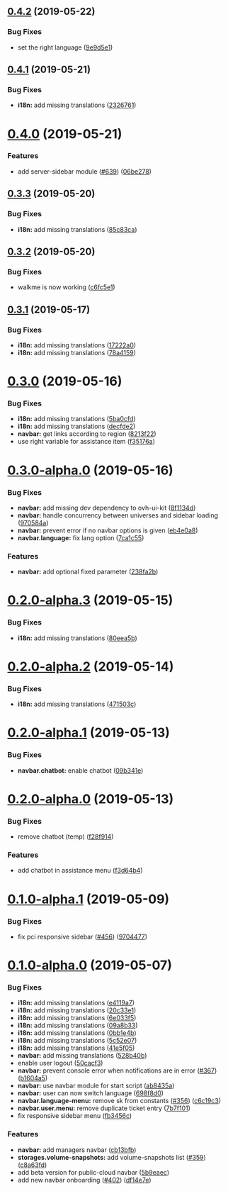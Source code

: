 ## [0.4.2](https://github.com/ovh-ux/manager/compare/@ovh-ux/manager-navbar@0.4.1...@ovh-ux/manager-navbar@0.4.2) (2019-05-22)


### Bug Fixes

* set the right language ([9e9d5e1](https://github.com/ovh-ux/manager/commit/9e9d5e1))



## [0.4.1](https://github.com/ovh-ux/manager/compare/@ovh-ux/manager-navbar@0.4.0...@ovh-ux/manager-navbar@0.4.1) (2019-05-21)


### Bug Fixes

* **i18n:** add missing translations ([2326761](https://github.com/ovh-ux/manager/commit/2326761))



# [0.4.0](https://github.com/ovh-ux/manager/compare/@ovh-ux/manager-navbar@0.3.3...@ovh-ux/manager-navbar@0.4.0) (2019-05-21)


### Features

* add server-sidebar module ([#639](https://github.com/ovh-ux/manager/issues/639)) ([06be278](https://github.com/ovh-ux/manager/commit/06be278))



## [0.3.3](https://github.com/ovh-ux/manager/compare/@ovh-ux/manager-navbar@0.3.2...@ovh-ux/manager-navbar@0.3.3) (2019-05-20)


### Bug Fixes

* **i18n:** add missing translations ([85c83ca](https://github.com/ovh-ux/manager/commit/85c83ca))



## [0.3.2](https://github.com/ovh-ux/manager/compare/@ovh-ux/manager-navbar@0.3.1...@ovh-ux/manager-navbar@0.3.2) (2019-05-20)


### Bug Fixes

* walkme is now working ([c6fc5e1](https://github.com/ovh-ux/manager/commit/c6fc5e1))



## [0.3.1](https://github.com/ovh-ux/manager/compare/@ovh-ux/manager-navbar@0.3.0...@ovh-ux/manager-navbar@0.3.1) (2019-05-17)


### Bug Fixes

* **i18n:** add missing translations ([17222a0](https://github.com/ovh-ux/manager/commit/17222a0))
* **i18n:** add missing translations ([78a4159](https://github.com/ovh-ux/manager/commit/78a4159))



# [0.3.0](https://github.com/ovh-ux/manager/compare/@ovh-ux/manager-navbar@0.3.0-alpha.0...@ovh-ux/manager-navbar@0.3.0) (2019-05-16)


### Bug Fixes

* **i18n:** add missing translations ([5ba0cfd](https://github.com/ovh-ux/manager/commit/5ba0cfd))
* **i18n:** add missing translations ([decfde2](https://github.com/ovh-ux/manager/commit/decfde2))
* **navbar:** get links according to region ([8213f22](https://github.com/ovh-ux/manager/commit/8213f22))
* use right variable for assistance item ([f35176a](https://github.com/ovh-ux/manager/commit/f35176a))



# [0.3.0-alpha.0](https://github.com/ovh-ux/manager/compare/@ovh-ux/manager-navbar@0.2.0-alpha.3...@ovh-ux/manager-navbar@0.3.0-alpha.0) (2019-05-16)


### Bug Fixes

* **navbar:** add missing dev dependency to ovh-ui-kit ([8f1134d](https://github.com/ovh-ux/manager/commit/8f1134d))
* **navbar:** handle concurrency between universes and sidebar loading ([970584a](https://github.com/ovh-ux/manager/commit/970584a))
* **navbar:** prevent error if no navbar options is given ([eb4e0a8](https://github.com/ovh-ux/manager/commit/eb4e0a8))
* **navbar.language:** fix lang option ([7ca1c55](https://github.com/ovh-ux/manager/commit/7ca1c55))


### Features

* **navbar:** add optional fixed parameter ([238fa2b](https://github.com/ovh-ux/manager/commit/238fa2b))



# [0.2.0-alpha.3](https://github.com/ovh-ux/manager/compare/@ovh-ux/manager-navbar@0.2.0-alpha.2...@ovh-ux/manager-navbar@0.2.0-alpha.3) (2019-05-15)


### Bug Fixes

* **i18n:** add missing translations ([80eea5b](https://github.com/ovh-ux/manager/commit/80eea5b))



# [0.2.0-alpha.2](https://github.com/ovh-ux/manager/compare/@ovh-ux/manager-navbar@0.2.0-alpha.1...@ovh-ux/manager-navbar@0.2.0-alpha.2) (2019-05-14)


### Bug Fixes

* **i18n:** add missing translations ([471503c](https://github.com/ovh-ux/manager/commit/471503c))



# [0.2.0-alpha.1](https://github.com/ovh-ux/manager/compare/@ovh-ux/manager-navbar@0.2.0-alpha.0...@ovh-ux/manager-navbar@0.2.0-alpha.1) (2019-05-13)


### Bug Fixes

* **navbar.chatbot:** enable chatbot ([09b341e](https://github.com/ovh-ux/manager/commit/09b341e))



# [0.2.0-alpha.0](https://github.com/ovh-ux/manager/compare/@ovh-ux/manager-navbar@0.1.0-alpha.1...@ovh-ux/manager-navbar@0.2.0-alpha.0) (2019-05-13)


### Bug Fixes

* remove chatbot (temp) ([f28f914](https://github.com/ovh-ux/manager/commit/f28f914))


### Features

* add chatbot in assistance menu ([f3d64b4](https://github.com/ovh-ux/manager/commit/f3d64b4))



# [0.1.0-alpha.1](https://github.com/ovh-ux/manager/compare/@ovh-ux/manager-navbar@0.1.0-alpha.0...@ovh-ux/manager-navbar@0.1.0-alpha.1) (2019-05-09)


### Bug Fixes

* fix pci responsive sidebar ([#456](https://github.com/ovh-ux/manager/issues/456)) ([9704477](https://github.com/ovh-ux/manager/commit/9704477))



# [0.1.0-alpha.0](https://github.com/ovh-ux/manager/compare/@ovh-ux/manager-navbar@0.0.0...@ovh-ux/manager-navbar@0.1.0-alpha.0) (2019-05-07)


### Bug Fixes

* **i18n:** add missing translations ([e4119a7](https://github.com/ovh-ux/manager/commit/e4119a7))
* **i18n:** add missing translations ([20c33e1](https://github.com/ovh-ux/manager/commit/20c33e1))
* **i18n:** add missing translations ([6e033f5](https://github.com/ovh-ux/manager/commit/6e033f5))
* **i18n:** add missing translations ([09a8b33](https://github.com/ovh-ux/manager/commit/09a8b33))
* **i18n:** add missing translations ([0bb1e4b](https://github.com/ovh-ux/manager/commit/0bb1e4b))
* **i18n:** add missing translations ([5c52e07](https://github.com/ovh-ux/manager/commit/5c52e07))
* **i18n:** add missing translations ([41e5f05](https://github.com/ovh-ux/manager/commit/41e5f05))
* **navbar:** add missing translations ([528b40b](https://github.com/ovh-ux/manager/commit/528b40b))
* enable user logout ([50cacf3](https://github.com/ovh-ux/manager/commit/50cacf3))
* **navbar:** prevent console error when notifications are in error ([#367](https://github.com/ovh-ux/manager/issues/367)) ([b1604a5](https://github.com/ovh-ux/manager/commit/b1604a5))
* **navbar:** use navbar module for start script ([ab8435a](https://github.com/ovh-ux/manager/commit/ab8435a))
* **navbar:** user can now switch language ([698f8d0](https://github.com/ovh-ux/manager/commit/698f8d0))
* **navbar.language-menu:** remove sk from constants ([#356](https://github.com/ovh-ux/manager/issues/356)) ([c6c19c3](https://github.com/ovh-ux/manager/commit/c6c19c3))
* **navbar.user.menu:** remove duplicate ticket entry ([7b7f101](https://github.com/ovh-ux/manager/commit/7b7f101))
* fix responsive sidebar menu ([fb3456c](https://github.com/ovh-ux/manager/commit/fb3456c))


### Features

* **navbar:** add managers navbar ([cb13bfb](https://github.com/ovh-ux/manager/commit/cb13bfb))
* **storages.volume-snapshots:** add volume-snapshots list ([#359](https://github.com/ovh-ux/manager/issues/359)) ([c8a63fd](https://github.com/ovh-ux/manager/commit/c8a63fd))
* add beta version for public-cloud navbar ([5b9eaec](https://github.com/ovh-ux/manager/commit/5b9eaec))
* add new navbar onboarding ([#402](https://github.com/ovh-ux/manager/issues/402)) ([df14e7e](https://github.com/ovh-ux/manager/commit/df14e7e))



